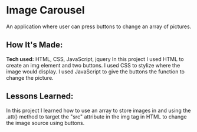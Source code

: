 
# Image Carousel
An application where user can press buttons to change an array of pictures.

## How It's Made:

**Tech used:** HTML, CSS, JavaScript, jquery
In this project I used HTML to create an img element and two buttons. I used CSS to stylize where the image would display. I used JavaScript to give the buttons the function to change the picture.

## Lessons Learned:
In this project I learned how to use an array to store images in and using the .att() method to target the "src" attribute in the img tag in HTML to change the image source using buttons.
